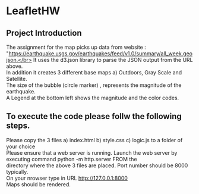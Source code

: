 # LeafletHW
## Project Introduction</br>
The assignment for the map picks up data from website : "https://earthquake.usgs.gov/earthquakes/feed/v1.0/summary/all_week.geojson.</br>
It uses the d3.json library to parse the JSON output from the URL above.</br>
In addition it creates 3 different base maps a) Outdoors, Gray Scale and Satellite. </br>
The size of the bubble (circle marker) , represents the magnitude of the earthquake.</br>
A Legend at the bottom left shows the magnitude and the color codes.
## To execute the code please follw the following steps.</br>
Please copy the 3 files a) index.html b) style.css c) logic.js to a folder of your choice</br>
Please ensure that a web server is running. Launch the web server by executing command python -m http.server FROM the</br>
directory where the above 3 files are placed. Port number should be 8000 typically.</br>
On your nrowser type in URL http://127.0.0.1:8000</br>
Maps should be rendered.
